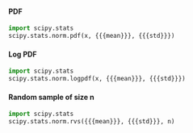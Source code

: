 #### PDF

```python
import scipy.stats
scipy.stats.norm.pdf(x, {{{mean}}}, {{{std}}})
```


#### Log PDF

```python
import scipy.stats
scipy.stats.norm.logpdf(x, {{{mean}}}, {{{std}}})
```


#### Random sample of size n

```python
import scipy.stats
scipy.stats.norm.rvs({{{mean}}}, {{{std}}}, n)
```
